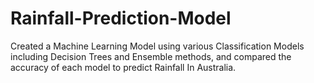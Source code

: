 # Rainfall-Prediction-Model
Created a Machine Learning Model using various Classification Models including Decision Trees and Ensemble methods, and compared the accuracy of each model to predict Rainfall In Australia.
